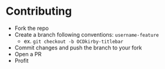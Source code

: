 # Contributing

* Fork the repo
* Create a branch following conventions: `username-feature`
  * ex. `git checkout -b OCDkirby-titlebar`
* Commit changes and push the branch to your fork
* Open a PR
* Profit
